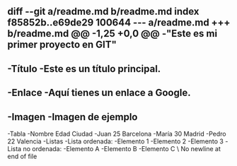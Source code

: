 diff --git a/readme.md b/readme.md
index f85852b..e69de29 100644
--- a/readme.md
+++ b/readme.md
@@ -1,25 +0,0 @@
-"Este es mi primer proyecto en GIT"
-
-Título
-Este es un título principal.
-
-Enlace
-Aquí tienes un enlace a Google.
-
-Imagen
-Imagen de ejemplo
-
-Tabla
-Nombre	Edad	Ciudad
-Juan	25	Barcelona
-María	30	Madrid
-Pedro	22	Valencia
-Listas
-Lista ordenada:
-Elemento 1
-Elemento 2
-Elemento 3
-Lista no ordenada:
-Elemento A
-Elemento B
-Elemento C
\ No newline at end of file
